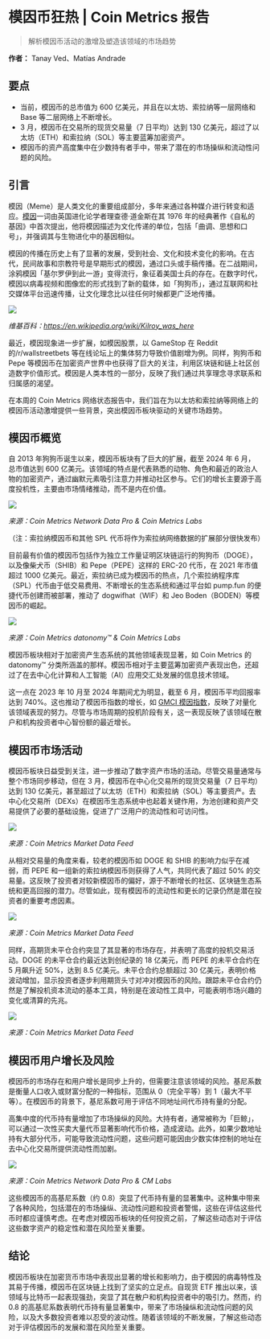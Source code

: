 # 模因币狂热 | Coin Metrics 报告

> 解析模因币活动的激增及塑造该领域的市场趋势

**作者：** Tanay Ved、Matías Andrade

## 要点

- 当前，模因币的总市值为 600 亿美元，并且在以太坊、索拉纳等一层网络和 Base 等二层网络上不断增长。
- 3 月，模因币在交易所的现货交易量（7 日平均）达到 130 亿美元，超过了以太坊（ETH）和索拉纳（SOL）等主要蓝筹加密资产。
- 模因币的资产高度集中在少数持有者手中，带来了潜在的市场操纵和流动性问题的风险。

## 引言

模因（Meme）是人类文化的重要组成部分，多年来通过各种媒介进行转变和适应。[模因](https://www.oxfordreference.com/display/10.1093/acref/9780195120905.001.0001/acref-9780195120905-e-187)一词由英国进化论学者理查德·道金斯在其 1976 年的经典著作《自私的基因》中首次提出，他将模因描述为文化传递的单位，包括「曲调、思想和口号」，并强调其与生物进化中的基因相似。

模因的传播在历史上有了显著的发展，受到社会、文化和技术变化的影响。在古代，民间故事和宗教符号是早期形式的模因，通过口头或手稿传播。在二战期间，涂鸦模因「基尔罗伊到此一游」变得流行，象征着美国士兵的存在。在数字时代，模因以病毒视频和图像宏的形式找到了新的载体，如「狗狗币」，通过互联网和社交媒体平台迅速传播，让文化理念比以往任何时候都更广泛地传播。

![](./01.jpeg)

_维基百科：https://en.wikipedia.org/wiki/Kilroy_was_here_

最近，模因现象进一步扩展，如模因股票，以 GameStop 在 Reddit 的/r/wallstreetbets 等在线论坛上的集体努力导致价值剧增为例。同样，狗狗币和 Pepe 等模因币在加密资产世界中也获得了巨大的关注，利用区块链和链上社区创造数字价值形式。模因是人类本性的一部分，反映了我们通过共享理念寻求联系和归属感的渴望。

在本周的 Coin Metrics 网络状态报告中，我们旨在为以太坊和索拉纳等网络上的模因币活动激增提供一些背景，突出模因币板块驱动的关键市场趋势。

## 模因币概览

自 2013 年狗狗币诞生以来，模因币板块有了巨大的扩展，截至 2024 年 6 月，总市值达到 600 亿美元。该领域的特点是代表熟悉的动物、角色和最近的政治人物的加密资产，通过幽默元素吸引注意力并推动社区参与。它们的增长主要源于高度投机性，主要由市场情绪推动，而不是内在价值。

![](./02.png)

_来源：Coin Metrics Network Data Pro & Coin Metrics Labs_

（注：索拉纳模因币和其他 SPL 代币将作为索拉纳网络数据的扩展部分很快发布）

目前最有价值的模因币包括作为独立工作量证明区块链运行的狗狗币（DOGE），以及像柴犬币（SHIB）和 Pepe（PEPE）这样的 ERC-20 代币，在 2021 年市值超过 1000 亿美元。最近，索拉纳已成为模因币的热点，几个索拉纳程序库（SPL）代币由于低交易费用、不断增长的生态系统和通过平台如 pump.fun 的便捷代币创建而被部署，推动了 dogwifhat（WIF）和 Jeo Boden（BODEN）等模因币的崛起。

![](./03.jpeg)

_来源：Coin Metrics datonomy™ & Coin Metrics Labs_

模因币板块相对于加密资产生态系统的其他领域表现显著，如 Coin Metrics 的 datonomy™ 分类所涵盖的那样。模因币相对于主要蓝筹加密资产表现出色，还超过了在去中心化计算和人工智能（AI）应用交汇处发展的信息技术领域。

这一点在 2023 年 10 月至 2024 年期间尤为明显，截至 6 月，模因币平均回报率达到 740%。这也推动了模因币指数的增长，如 [GMCI 模因指数](https://www.gmci.co/indices/gmci-meme)，反映了对量化该领域表现的努力。尽管与市场周期的投机阶段有关，这一表现反映了该领域在散户和机构投资者中心智份额的最近增长。

## 模因币市场活动

模因币板块日益受到关注，进一步推动了数字资产市场的活动。尽管交易量通常与整个市场同步移动，但在 3 月，模因币在中心化交易所的现货交易量（7 日平均）达到 130 亿美元，甚至超过了以太坊（ETH）和索拉纳（SOL）等主要资产。去中心化交易所（DEXs）在模因币生态系统中也起着关键作用，为池创建和资产交易提供了必要的基础设施，促进了广泛用户的流动性和可访问性。

![](./04.png)

_来源：Coin Metrics Market Data Feed_

从相对交易量的角度来看，较老的模因币如 DOGE 和 SHIB 的影响力似乎在减弱，而 PEPE 和一组新的索拉纳模因币则获得了人气，共同代表了超过 50% 的交易量。这反映了投资者对较新模因币的偏好，源于不断增长的社区、区块链生态系统和更高回报的潜力。尽管如此，现有模因币的流动性和更长的记录仍然是潜在投资者的重要考虑因素。

![](./05.jpeg)

_来源：Coin Metrics Market Data Feed_

同样，高期货未平仓合约突显了其显著的市场存在，并表明了高度的投机交易活动。DOGE 的未平仓合约最近达到创纪录的 18 亿美元，而 PEPE 的未平仓合约在 5 月飙升近 50%，达到 8.5 亿美元。未平仓合约总额超过 30 亿美元，表明价格波动增加，显示投资者逐步利用期货头寸对冲对模因币的风险。跟踪未平仓合约仍然是了解投机资本流动的基本工具，特别是在波动性工具中，可能表明市场兴趣的变化或清算的先兆。

![](./06.jpeg)

_来源：Coin Metrics Market Data Feed_

## 模因币用户增长及风险

模因币的市场存在和用户增长是同步上升的，但需要注意该领域的风险。基尼系数是衡量人口收入或财富分配的一种指标，范围从 0（完全平等）到 1（最大不平等）。在模因币的背景下，基尼系数可用于评估不同地址间代币持有量的分配。

高集中度的代币持有量增加了市场操纵的风险。大持有者，通常被称为「巨鲸」，可以通过一次性买卖大量代币显著影响代币价格，造成波动。此外，如果少数地址持有大部分代币，可能导致流动性问题，这些问题可能因由少数实体控制的地址在去中心化交易所提供流动性而加剧。

![](./07.png)

_来源：Coin Metrics Network Data Pro & CM Labs_

这些模因币的高基尼系数（约 0.8）突显了代币持有量的显著集中。这种集中带来了各种风险，包括潜在的市场操纵、流动性问题和投资者警惕，这些在评估这些代币时都应谨慎考虑。在考虑对模因币板块的任何投资之前，了解这些动态对于评估这些数字资产的稳定性和潜在风险至关重要。

## 结论

模因币板块在加密货币市场中表现出显著的增长和影响力，由于模因的病毒特性及其易于传播，模因币在区块链上找到了坚实的立足点。自现货 ETF 推出以来，该领域与比特币一起表现强劲，突显了其在散户和机构投资者中的吸引力。然而，约 0.8 的高基尼系数表明代币持有量显著集中，带来了市场操纵和流动性问题的风险，以及大多数投资者难以忍受的波动性。随着该领域的不断发展，了解这些动态对于评估模因币的发展和潜在风险至关重要。
